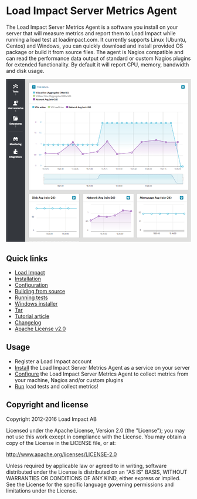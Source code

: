 Load Impact Server Metrics Agent
================================
The Load Impact Server Metrics Agent is a software you install on your server that will measure metrics and report them to Load Impact while running a load test at loadimpact.com. It currently supports Linux (Ubuntu, Centos) and Windows, you can quickly download and install provided OS package or build it from source files. The agent is Nagios compatible and can read the performance data output of standard or custom Nagios plugins for extended functionality. By default it will report CPU, memory, bandwidth and disk usage.

![alt tag](readme/intro.png)


Quick links
-----------

- [Load Impact](https://loadimpact.com)
- [Installation](readme/1-INSTALL.md)
- [Configuration](readme/2-CONFIGURE.md)
- [Building from source](readme/1b-BUILD.md)
- [Running tests](readme/3-RUN.md)
- [Windows installer](https://s3.amazonaws.com/loadimpact/server-metrics-agent/server-metrics-agent-1.1.1-win.amd64.exe)
- [Tar](https://s3.amazonaws.com/loadimpact/server-metrics-agent/li-metrics-agent_1.1.1.tar.gz)
- [Tutorial article](http://support.loadimpact.com/knowledgebase/articles/265482-server-monitoring-formerly-server-metric-agents)
- [Changelog](CHANGELOG.md)
- [Apache License v2.0](LICENSE)

Usage
-----

- Register a Load Impact account
- [Install](readme/1-INSTALL.md) the Load Impact Server Metrics Agent as a service on your server
- [Configure](readme/2-CONFIGURE.md) the Load Impact Server Metrics Agent to collect metrics from your machine, Nagios and/or custom plugins
- [Run](readme/3-RUN.md) load tests and collect metrics!


Copyright and license
---------------------

Copyright 2012-2016 Load Impact AB

Licensed under the Apache License, Version 2.0 (the "License");
you may not use this work except in compliance with the License.
You may obtain a copy of the License in the LICENSE file, or at:

   http://www.apache.org/licenses/LICENSE-2.0

Unless required by applicable law or agreed to in writing, software
distributed under the License is distributed on an "AS IS" BASIS,
WITHOUT WARRANTIES OR CONDITIONS OF ANY KIND, either express or implied.
See the License for the specific language governing permissions and
limitations under the License.
